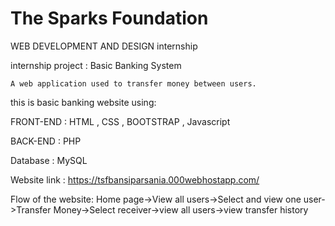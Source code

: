 # The Sparks Foundation #

WEB DEVELOPMENT AND DESIGN internship 

internship project : Basic Banking System 

    A web application used to transfer money between users.
 
this is basic banking website using:

FRONT-END : HTML , CSS , BOOTSTRAP , Javascript 

BACK-END : PHP

Database : MySQL

Website link : https://tsfbansiparsania.000webhostapp.com/

Flow of the website:
Home page->View all users->Select and view one user->Transfer Money->Select receiver->view all users->view transfer history
